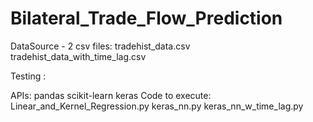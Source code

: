 # Bilateral_Trade_Flow_Prediction

DataSource - 2 csv files:
tradehist_data.csv
tradehist_data_with_time_lag.csv

Testing :

  APIs:
    pandas
    scikit-learn
    keras
 Code to execute:
    Linear_and_Kernel_Regression.py
    keras_nn.py
    keras_nn_w_time_lag.py
